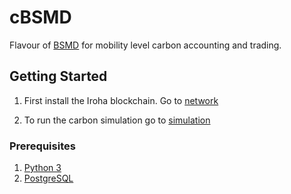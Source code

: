# cBSMD
Flavour of [BSMD](https://github.com/billjee/bsmd) for mobility level carbon accounting and trading.

## Getting Started

1. First install the Iroha blockchain. Go to [network](network/)

2. To run the carbon simulation go to [simulation](simulation/)

### Prerequisites
1. [Python 3](https://www.python.org/download/releases/3.0/)
3. [PostgreSQL](https://www.postgresql.org/)
